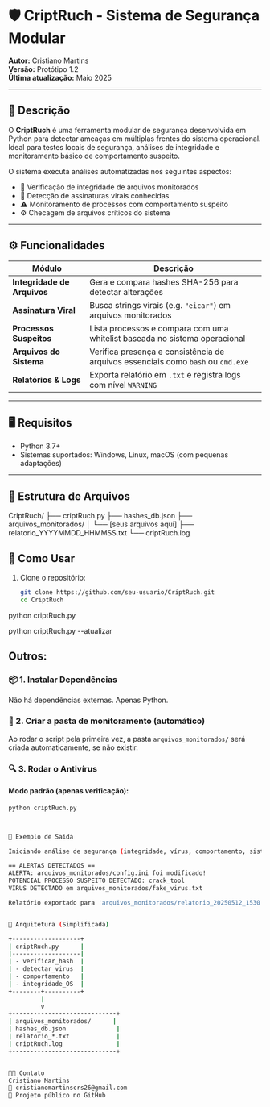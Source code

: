 # 🛡️ CriptRuch - Sistema de Segurança Modular

**Autor:** Cristiano Martins  
**Versão:** Protótipo 1.2  
**Última atualização:** Maio 2025  

---

## 📌 Descrição

O **CriptRuch** é uma ferramenta modular de segurança desenvolvida em Python para detectar ameaças em múltiplas frentes do sistema operacional.  
Ideal para testes locais de segurança, análises de integridade e monitoramento básico de comportamento suspeito.

O sistema executa análises automatizadas nos seguintes aspectos:

- 🧬 Verificação de integridade de arquivos monitorados
- 🦠 Detecção de assinaturas virais conhecidas
- ⚠️ Monitoramento de processos com comportamento suspeito
- ⚙️ Checagem de arquivos críticos do sistema

---

## ⚙️ Funcionalidades

| Módulo                       | Descrição                                                                 |
|-----------------------------|--------------------------------------------------------------------------|
| **Integridade de Arquivos** | Gera e compara hashes SHA-256 para detectar alterações                  |
| **Assinatura Viral**        | Busca strings virais (e.g. `"eicar"`) em arquivos monitorados           |
| **Processos Suspeitos**     | Lista processos e compara com uma whitelist baseada no sistema operacional |
| **Arquivos do Sistema**     | Verifica presença e consistência de arquivos essenciais como `bash` ou `cmd.exe` |
| **Relatórios & Logs**       | Exporta relatório em `.txt` e registra logs com nível `WARNING`         |

---

## 🖥️ Requisitos

- Python 3.7+
- Sistemas suportados: Windows, Linux, macOS (com pequenas adaptações)

---

## 📂 Estrutura de Arquivos

CriptRuch/
├── criptRuch.py
├── hashes_db.json
├── arquivos_monitorados/
│ └── [seus arquivos aqui]
├── relatorio_YYYYMMDD_HHMMSS.txt
└── criptRuch.log



## 🚀 Como Usar

1. Clone o repositório:
   ```bash
   git clone https://github.com/seu-usuario/CriptRuch.git
   cd CriptRuch

python criptRuch.py

python criptRuch.py --atualizar


## Outros:

### 📦 1. Instalar Dependências
Não há dependências externas. Apenas Python.

### 📁 2. Criar a pasta de monitoramento (automático)
Ao rodar o script pela primeira vez, a pasta `arquivos_monitorados/` será criada automaticamente, se não existir.

### 🔍 3. Rodar o Antivírus

#### Modo padrão (apenas verificação):
```bash
python criptRuch.py



🧪 Exemplo de Saída

Iniciando análise de segurança (integridade, vírus, comportamento, sistema)...

== ALERTAS DETECTADOS ==
ALERTA: arquivos_monitorados/config.ini foi modificado!
POTENCIAL PROCESSO SUSPEITO DETECTADO: crack_tool
VÍRUS DETECTADO em arquivos_monitorados/fake_virus.txt

Relatório exportado para 'arquivos_monitorados/relatorio_20250512_1530.txt'.


🧱 Arquitetura (Simplificada)

+-------------------+
| criptRuch.py      |
|-------------------|
| - verificar_hash  |
| - detectar_virus  |
| - comportamento   |
| - integridade_OS  |
+--------+----------+
         |
         v
+-----------------------------+
| arquivos_monitorados/      |
| hashes_db.json              |
| relatorio_*.txt             |
| criptRuch.log               |
+-----------------------------+


🧑‍💻 Contato
Cristiano Martins
📧 cristianomartinscrs26@gmail.com
🔗 Projeto público no GitHub
